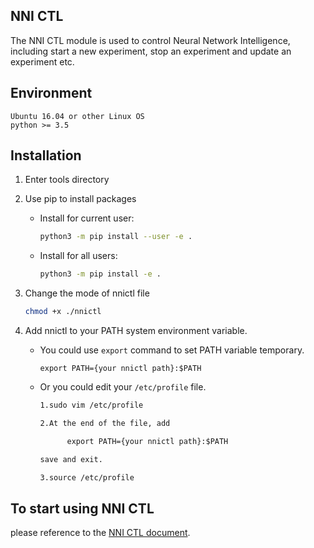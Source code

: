 ## NNI CTL
The NNI CTL module is used to control Neural Network Intelligence, including start a new experiment, stop an experiment and update an experiment etc.
## Environment

```
Ubuntu 16.04 or other Linux OS
python >= 3.5
```

## Installation

1. Enter tools directory

1. Use pip to install packages
    * Install for current user:

      ```bash
      python3 -m pip install --user -e .
      ```

    * Install for all users:

      ```bash
      python3 -m pip install -e .
      ```

1. Change the mode of nnictl file

    ```bash
    chmod +x ./nnictl
    ```

1. Add nnictl to your PATH system environment variable.

    * You could use `export` command to set PATH variable temporary.

          export PATH={your nnictl path}:$PATH

    * Or you could edit your `/etc/profile` file.

      ```txt
      1.sudo vim /etc/profile

      2.At the end of the file, add

            export PATH={your nnictl path}:$PATH

      save and exit.

      3.source /etc/profile
      ```

## To start using NNI CTL

please reference to the [NNI CTL document].

[NNI CTL document]: ../docs/en_US/NNICTLDOC.md
